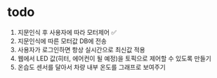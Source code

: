 # todo
1. 지문인식 후 사용자에 따라 모터제어  ✅
2. 지문인식에 따른 모터값 DB에 전송 
3. 사용자가 로그인하면 항상 실시간으로 최신값 적용 
4. 웹에서 LED 값(히터, 에어컨이 될 예정)을 토픽으로 제어할 수 있도록 만들기
5. 온습도 센서를 달아서 차량 내부 온도를 그래프로 보여주기 
